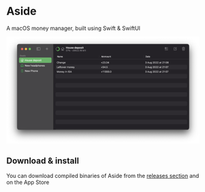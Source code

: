 # Aside
A macOS money manager, built using Swift &amp; SwiftUI

![Screenshot](.github/screenshot.png)

## Download & install
You can download compiled binaries of Aside from the [releases section](https://github.com/jackdevey/aside/releases) and on the App Store
